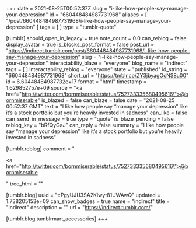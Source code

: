 +++
date = 2021-08-25T00:52:37Z
slug = "i-like-how-people-say-manage-your-depression"
id = "660448484987731968"
aliases = [ "/post/660448484987731968/i-like-how-people-say-manage-your-depression" ]
tags = [ ]
type = "tumblr-quote"

[tumblr]
should_open_in_legacy = true
note_count = 0.0
can_reblog = false
display_avatar = true
is_blocks_post_format = false
post_url = "https://indirect.tumblr.com/post/660448484987731968/i-like-how-people-say-manage-your-depression"
slug = "i-like-how-people-say-manage-your-depression"
interactability_blaze = "everyone"
blog_name = "indirect"
tags = [ ]
interactability_reblog = "everyone"
state = "published"
id_string = "660448484987731968"
short_url = "https://tmblr.co/ZY3jbyagOcNS8u00"
id = 6.60448484987732e+17
format = "html"
timestamp = 1.629852757e+09
source = "<a href=\"http://twitter.com/bornmiserable/status/752733335680495616\">@bornmiserable</a>"
is_blazed = false
can_blaze = false
date = "2021-08-25 00:52:37 GMT"
text = "I like how people say &ldquo;manage your depression&rdquo; like it&rsquo;s a stock portfolio but you&rsquo;re heavily invested in sadness"
can_like = false
can_send_in_message = true
type = "quote"
is_blaze_pending = false
reblog_key = "bRfQyGaJ"
can_reply = false
summary = "I like how people say “manage your depression” like it’s a stock portfolio but you’re heavily invested in sadness"

[tumblr.reblog]
comment = "<p><a href=\"http://twitter.com/bornmiserable/status/752733335680495616\">@bornmiserable</a></p>"
tree_html = ""

[tumblr.blog]
uuid = "t:PgyUJU3SA2Klwyt81UWAwQ"
updated = 1.738205153e+09
can_show_badges = true
name = "indirect"
title = "indirect"
description = ""
url = "https://indirect.tumblr.com/"

[tumblr.blog.tumblrmart_accessories]
+++
